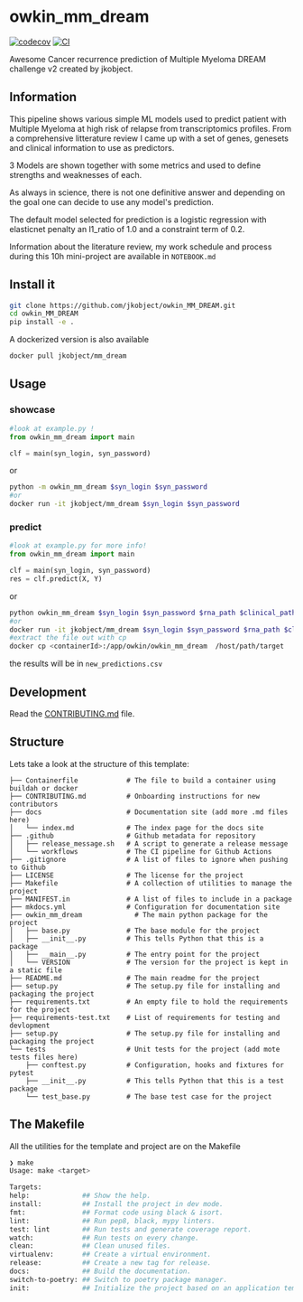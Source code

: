 # owkin_mm_dream

[![codecov](https://codecov.io/gh/jkobject/owkin_MM_DREAM/branch/main/graph/badge.svg?token=owkin_MM_DREAM_token_here)](https://codecov.io/gh/jkobject/owkin_MM_DREAM)
[![CI](https://github.com/jkobject/owkin_MM_DREAM/actions/workflows/main.yml/badge.svg)](https://github.com/jkobject/owkin_MM_DREAM/actions/workflows/main.yml)

Awesome Cancer recurrence prediction of Multiple Myeloma DREAM challenge v2 created by jkobject.

## Information

This pipeline shows various simple ML models used to predict patient with Multiple Myeloma at high risk of relapse from transcriptomics profiles.
From a comprehensive litterature review I came up with a set of genes, genesets and clinical information to use as predictors.

3 Models are shown together with some metrics and used to define strengths and weaknesses of each.

As always in science, there is not one definitive answer and depending on the goal one can decide to use any model's prediction.

The default model selected for prediction is a logistic regression with elasticnet penalty an l1_ratio of 1.0 and a constraint term of 0.2.

Information about the literature review, my work schedule and process during this 10h mini-project are available in `NOTEBOOK.md`

## Install it

```bash
git clone https://github.com/jkobject/owkin_MM_DREAM.git
cd owkin_MM_DREAM
pip install -e .
```

A dockerized version is also available

```bash
docker pull jkobject/mm_dream
```

## Usage

### showcase

```py
#look at example.py !
from owkin_mm_dream import main

clf = main(syn_login, syn_password)
```

or

```bash
python -m owkin_mm_dream $syn_login $syn_password
#or
docker run -it jkobject/mm_dream $syn_login $syn_password
```

### predict

```py
#look at example.py for more info!
from owkin_mm_dream import main

clf = main(syn_login, syn_password)
res = clf.predict(X, Y)
```

or

```bash
python owkin_mm_dream $syn_login $syn_password $rna_path $clinical_path
#or
docker run -it jkobject/mm_dream $syn_login $syn_password $rna_path $clinical_path
#extract the file out with cp
docker cp <containerId>:/app/owkin/owkin_mm_dream  /host/path/target
```

the results will be in `new_predictions.csv`


## Development

Read the [CONTRIBUTING.md](CONTRIBUTING.md) file.

## Structure

Lets take a look at the structure of this template:

```text
├── Containerfile            # The file to build a container using buildah or docker
├── CONTRIBUTING.md          # Onboarding instructions for new contributors
├── docs                     # Documentation site (add more .md files here)
│   └── index.md             # The index page for the docs site
├── .github                  # Github metadata for repository
│   ├── release_message.sh   # A script to generate a release message
│   └── workflows            # The CI pipeline for Github Actions
├── .gitignore               # A list of files to ignore when pushing to Github
├── LICENSE                  # The license for the project
├── Makefile                 # A collection of utilities to manage the project
├── MANIFEST.in              # A list of files to include in a package
├── mkdocs.yml               # Configuration for documentation site
├── owkin_mm_dream             # The main python package for the project
│   ├── base.py              # The base module for the project
│   ├── __init__.py          # This tells Python that this is a package
│   ├── __main__.py          # The entry point for the project
│   └── VERSION              # The version for the project is kept in a static file
├── README.md                # The main readme for the project
├── setup.py                 # The setup.py file for installing and packaging the project
├── requirements.txt         # An empty file to hold the requirements for the project
├── requirements-test.txt    # List of requirements for testing and devlopment
├── setup.py                 # The setup.py file for installing and packaging the project
└── tests                    # Unit tests for the project (add mote tests files here)
    ├── conftest.py          # Configuration, hooks and fixtures for pytest
    ├── __init__.py          # This tells Python that this is a test package
    └── test_base.py         # The base test case for the project
```

## The Makefile

All the utilities for the template and project are on the Makefile

```bash
❯ make
Usage: make <target>

Targets:
help:             ## Show the help.
install:          ## Install the project in dev mode.
fmt:              ## Format code using black & isort.
lint:             ## Run pep8, black, mypy linters.
test: lint        ## Run tests and generate coverage report.
watch:            ## Run tests on every change.
clean:            ## Clean unused files.
virtualenv:       ## Create a virtual environment.
release:          ## Create a new tag for release.
docs:             ## Build the documentation.
switch-to-poetry: ## Switch to poetry package manager.
init:             ## Initialize the project based on an application template.
```
